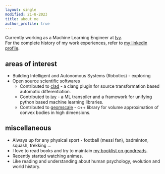 ```yaml
---
layout: single
modified: 21-8-2023
title: about me
author_profile: true
---
```


Currently working as a Machine Learning Engineer at [Ivy](https://unify.ai/).  
For the complete history of my work experiences, refer to [my linkedin profile](https://www.linkedin.com/in/vaithak/).

## areas of interest
- Building Intelligent and Autonomous Systems (Robotics) - exploring
- Open source scientific softwares
  - Contributed to [clad](https://github.com/vgvassilev/clad) - a clang plugin for source transformation based automatic differentiation.
  - Contributed to [ivy](https://github.com/unifyai/ivy) - a ML transpiler and a framework for unifying python based machine learning libraries.
  - Contributed to [geomscale](https://github.com/GeomScale/volesti) - c++ library for volume approximation of convex bodies in high dimensions.

## miscellaneous
- Always up for any physical sport - football (messi fan), badminton, squash, trekking ...
- I love to read books and try to maintain [my booklist on goodreads](https://www.goodreads.com/review/list/30560993-vaibhav-thakkar).
- Recently started watching animes.
- Like reading and understanding about human psychology, evolution and world history.
